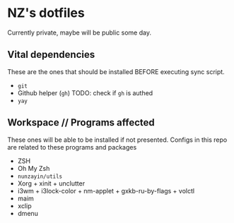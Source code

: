 # NZ's dotfiles

Currently private, maybe will be public some day.

## Vital dependencies

These are the ones that should be installed BEFORE executing sync script.

- `git`
- Github helper (`gh`) TODO: check if `gh` is authed
- `yay`

## Workspace // Programs affected

These ones will be able to be installed if not presented.
Configs in this repo are related to these programs and packages

- ZSH
- Oh My Zsh
- `nunzayin/utils`
- Xorg + xinit + unclutter
- i3wm + i3lock-color + nm-applet + gxkb-ru-by-flags + volctl
- maim
- xclip
- dmenu

